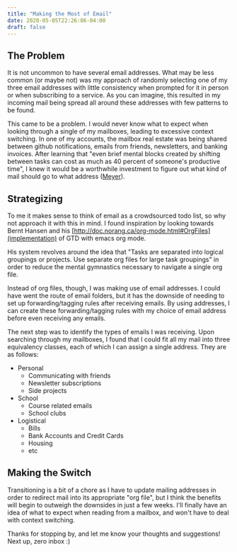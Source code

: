 ```yaml
---
title: "Making the Most of Email"
date: 2020-05-05T22:26:06-04:00
draft: false
---
```


## The Problem

It is not uncommon to have several email addresses. What may be less common (or maybe not) was my approach of randomly selecting one of my three email addresses with little consistency when prompted for it in person or when subscribing to a service. As you can imagine, this resulted in my incoming mail being spread all around these addresses with few patterns to be found.

This came to be a problem. I would never know what to expect when looking through a single of my mailboxes, leading to excessive context switching. In one of my accounts, the mailbox real estate was being shared between github notifications, emails from friends, newsletters, and banking invoices. After learning that "even brief mental blocks created by shifting between tasks can cost as much as 40 percent of someone's productive time", I knew it would be a worthwhile investment to figure out what kind of mail should go to what address ([Meyer](https://www.apa.org/research/action/multitask)).

## Strategizing

To me it makes sense to think of email as a crowdsourced todo list, so why not approach it with this in mind. I found inspiration by looking towards Bernt Hansen and his [http://doc.norang.ca/org-mode.html#OrgFiles](implementation) of GTD with emacs org mode.

His system revolves around the idea that "Tasks are separated into logical groupings or projects. Use separate org files for large task groupings" in order to reduce the mental gymnastics necessary to navigate a single org file.

Instead of org files, though, I was making use of email addresses. I could have went the route of email folders, but it has the downside of needing to set up forwarding/tagging rules after receiving emails. By using addresses, I can create these forwarding/tagging rules with my choice of email address before even receiving any emails.

The next step was to identify the types of emails I was receiving. Upon searching through my mailboxes, I found that I could fit all my mail into three equivalency classes, each of which I can assign a single address. They are as follows:

- Personal
  - Communicating with friends
  - Newsletter subscriptions
  - Side projects
- School
    - Course related emails
    - School clubs
- Logistical
    - Bills
    - Bank Accounts and Credit Cards
    - Housing
    - etc

## Making the Switch

Transitioning is a bit of a chore as I have to update mailing addresses in order to redirect mail into its appropriate "org file", but I think the benefits will begin to outweigh the downsides in just a few weeks. I'll finally have an idea of what to expect when reading from a mailbox, and won't have to deal with context switching.

Thanks for stopping by, and let me know your thoughts and suggestions! Next up, zero inbox :)
